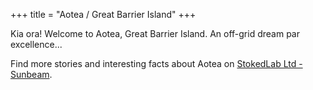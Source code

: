 +++
title = "Aotea / Great Barrier Island"
+++

Kia ora! Welcome to Aotea, Great Barrier Island. An off-grid dream par excellence...

Find more stories and interesting facts about Aotea on [StokedLab Ltd - Sunbeam](https://www.stokedlab.io/sunbeam).



